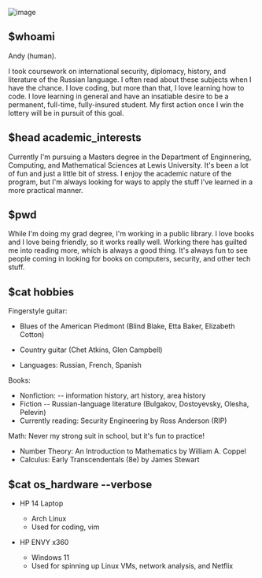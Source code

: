 

![image](https://github.com/andykeefe/andykeefe/assets/154836099/9b4a3281-ab05-495d-adee-8fa11e963334)





## $whoami

Andy (human). 
    
I took coursework on international security, diplomacy, history, and 
literature of the Russian language. I often read about these subjects when I have the chance. 
I love coding, but more than that, I love learning how to code. I love learning in general and 
have an insatiable desire to be a permanent, full-time, fully-insured student. My first
action once I win the lottery will be in pursuit of this goal. 

## $head academic_interests

Currently I'm pursuing a Masters degree in the Department of Enginnering, Computing, and 
Mathematical Sciences at Lewis University. It's been a lot of fun and just a little bit 
of stress. I enjoy the academic nature of the program, but I'm always looking for ways
to apply the stuff I've learned in a more practical manner.

## $pwd 

While I'm doing my grad degree, I'm working in a public library. I love books and I love
being friendly, so it works really well. Working there has guilted me into reading more,
which is always a good thing. It's always fun to see people coming in looking for books
on computers, security, and other tech stuff.

## $cat hobbies

Fingerstyle guitar:

- Blues of the American Piedmont (Blind Blake, Etta Baker, Elizabeth Cotton)
                    
- Country guitar (Chet Atkins, Glen Campbell)

- Languages: Russian, French, Spanish

Books:
        
- Nonfiction: -- information history, art history, area history
- Fiction -- Russian-language literature (Bulgakov, Dostoyevsky, Olesha, Pelevin)
- Currently reading: Security Engineering by Ross Anderson (RIP)

Math: Never my strong suit in school, but it's fun to practice!
- Number Theory: An Introduction to Mathematics by William A. Coppel
- Calculus: Early Transcendentals (8e) by James Stewart

## $cat os_hardware  --verbose

- HP 14 Laptop
    - Arch Linux
    - Used for coding, vim

- HP ENVY x360
    - Windows 11
    - Used for spinning up Linux VMs, network analysis, and Netflix



<!---
andykeefe/andykeefe is a ✨ special ✨ repository because its `README.md` (this file) appears on your GitHub profile.
You can click the Preview link to take a look at your changes.
--->

